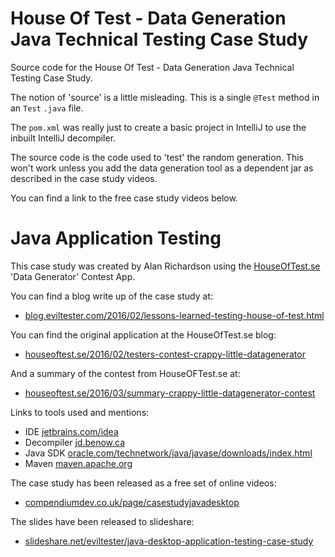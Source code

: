 # House Of Test - Data Generation Java Technical Testing Case Study

Source code for the House Of Test - Data Generation Java Technical Testing Case Study.

The notion of 'source' is a little misleading. This is a single `@Test` method in an `Test` `.java` file.

The `pom.xml` was really just to create a basic project in IntelliJ to use the inbuilt IntelliJ decompiler.

The source code is the code used to 'test' the random generation. This won't work unless you add the data generation tool as a dependent jar as described in the case study videos.

You can find a link to the free case study videos below.

# Java Application Testing

This case study was created by Alan Richardson using the [HouseOfTest.se](http://HouseOfTest.se) 'Data Generator' Contest App.

You can find a blog write up of the case study at:

* [blog.eviltester.com/2016/02/lessons-learned-testing-house-of-test.html](http://blog.eviltester.com/2016/02/lessons-learned-testing-house-of-test.html)

You can find the original application at the HouseOfTest.se blog:

* [houseoftest.se/2016/02/testers-contest-crappy-little-datagenerator](http://www.houseoftest.se/2016/02/testers-contest-crappy-little-datagenerator/)

And a summary of the contest from HouseOFTest.se at:

* [houseoftest.se/2016/03/summary-crappy-little-datagenerator-contest](http://www.houseoftest.se/2016/03/summary-crappy-little-datagenerator-contest/)

Links to tools used and mentions:

* IDE [jetbrains.com/idea](https://www.jetbrains.com/idea/)
* Decompiler [jd.benow.ca](http://jd.benow.ca/)
* Java SDK [oracle.com/technetwork/java/javase/downloads/index.html](http://www.oracle.com/technetwork/java/javase/downloads/index.html)
* Maven [maven.apache.org](https://maven.apache.org/)

The case study has been released as a free set of online videos:

* [compendiumdev.co.uk/page/casestudyjavadesktop](http://compendiumdev.co.uk/page/casestudyjavadesktop)

The slides have been released to slideshare:

* [slideshare.net/eviltester/java-desktop-application-testing-case-study](http://www.slideshare.net/eviltester/java-desktop-application-testing-case-study)
